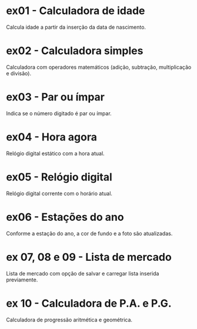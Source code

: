 # ex01 - Calculadora de idade
Calcula idade a partir da inserção da data de nascimento.

# ex02 - Calculadora simples
Calculadora com operadores matemáticos (adição, subtração, multiplicação e divisão).

# ex03 - Par ou ímpar
Indica se o número digitado é par ou ímpar.

# ex04 - Hora agora
Relógio digital estático com a hora atual.

# ex05 - Relógio digital
Relógio digital corrente com o horário atual.

# ex06 - Estações do ano
Conforme a estação do ano, a cor de fundo e a foto são atualizadas.

# ex 07, 08 e 09 - Lista de mercado
Lista de mercado com opção de salvar e carregar lista inserida previamente.

# ex 10 - Calculadora de P.A. e P.G.
Calculadora de progressão aritmética e geométrica.
